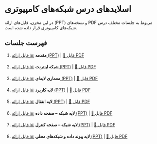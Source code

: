# اسلایدهای درس شبکه‌های کامپیوتری

در این مخزن، فایل‌های ارائه (PPT) و نسخه‌های PDF مربوط به جلسات مختلف درس شبکه‌های کامپیوتری قرار داده شده است.

## فهرست جلسات

1. **مقدمه**
   [📊 فایل ارائه (PPT)](./path/to/file1.pptx) | [📄 فایل PDF](slides/pdf/01%20-%20معرفی.pdf)

2. **شبکه اینترنت**
   [📊 فایل ارائه (PPT)](./path/to/file2.pptx) | [📄 فایل PDF](slides/pdf/02%20-%20شبکه%20اینترنت.pdf)

3. **معماری لایه‌ای**
   [📊 فایل ارائه (PPT)](./path/to/file3.pptx) | [📄 فایل PDF](slides/pdf/03%20-%20معماری%20لایه%E2%80%8Cای.pdf)

4. **لایه کاربرد**
   [📊 فایل ارائه (PPT)](./path/to/file4.pptx) | [📄 فایل PDF](slides/pdf/04%20-%20لایه%20کاربرد.pdf)

5. **لایه انتقال**
   [📊 فایل ارائه (PPT)](./path/to/file5.pptx) | [📄 فایل PDF](slides/pdf/05%20-%20لایه%20انتقال.pdf)

6. **لایه شبکه – صفحه داده**
   [📊 فایل ارائه (PPT)](./path/to/file6.pptx) | [📄 فایل PDF](slides/pdf/06%20-%20لایه%20شبکه%20(صفحه%20داده).pdf)

7. **لایه شبکه – صفحه کنترل**
   [📊 فایل ارائه (PPT)](./path/to/file7.pptx) | [📄 فایل PDF](./path/to/file7.pdf)

8. **لایه پیوند داده و شبکه‌های محلی**
   [📊 فایل ارائه (PPT)](./path/to/file8.pptx) | [📄 فایل PDF](./path/to/file8.pdf)
